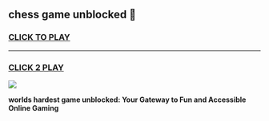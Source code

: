 
## chess game unblocked 👋
<h3>
<a href="https://premium.freeplayer.one?title=chess_game_unblocked&ref=13F">CLICK TO PLAY</a></h3>
<hr>

<h3>
<a href="https://premium.freeplayer.one?title=chess_game_unblocked&ref=13F">CLICK 2 PLAY</a>
  
</h3>

<a href="https://premium.freeplayer.one?title=chess_game_unblocked&ref=12F/"><img src="https://clearcache.store/games.png"></a>


**worlds hardest game unblocked: Your Gateway to Fun and Accessible Online Gaming**
